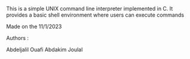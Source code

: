 This is a simple UNIX command line interpreter implemented in C.
It provides a basic shell environment where users can execute commands

Made on the 11/1/2023

Authors :

Abdeljalil Ouafi
Abdakim Joulal

